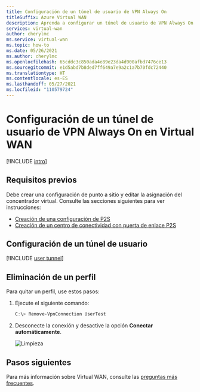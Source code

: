 ```yaml
---
title: Configuración de un túnel de usuario de VPN Always On
titleSuffix: Azure Virtual WAN
description: Aprenda a configurar un túnel de usuario de VPN Always On en su instancia de Virtual WAN.
services: virtual-wan
author: cherylmc
ms.service: virtual-wan
ms.topic: how-to
ms.date: 05/26/2021
ms.author: cherylmc
ms.openlocfilehash: 65cddc3c850ada4e89e23da4d900afbd7476ce13
ms.sourcegitcommit: e1d5abd7b8ded7ff649a7e9a2c1a7b70fdc72440
ms.translationtype: HT
ms.contentlocale: es-ES
ms.lasthandoff: 05/27/2021
ms.locfileid: "110579724"
---
```

# <a name="configure-an-always-on-vpn-user-tunnel-for-virtual-wan"></a>Configuración de un túnel de usuario de VPN Always On en Virtual WAN

[!INCLUDE [intro](../../includes/vpn-gateway-vwan-always-on-intro.md)]

## <a name="prerequisites"></a>Requisitos previos

Debe crear una configuración de punto a sitio y editar la asignación del concentrador virtual. Consulte las secciones siguientes para ver instrucciones:

* [Creación de una configuración de P2S](virtual-wan-point-to-site-portal.md#p2sconfig)
* [Creación de un centro de conectividad con puerta de enlace P2S](virtual-wan-point-to-site-portal.md#hub)

## <a name="configure-a-user-tunnel"></a>Configuración de un túnel de usuario

[!INCLUDE [user tunnel](../../includes/vpn-gateway-vwan-always-on-user.md)]

## <a name="to-remove-a-profile"></a>Eliminación de un perfil

Para quitar un perfil, use estos pasos:

1. Ejecute el siguiente comando:

   ```powershell
   C:\> Remove-VpnConnection UserTest  
   ```

1. Desconecte la conexión y desactive la opción **Conectar automáticamente**.

   ![Limpieza](./media/howto-always-on-user-tunnel/disconnect.jpg)

## <a name="next-steps"></a>Pasos siguientes

Para más información sobre Virtual WAN, consulte las [preguntas más frecuentes](virtual-wan-faq.md).
